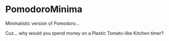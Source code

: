 PomodoroMinima
==============

Minimalistic version of Pomodoro...

Cuz... why would you spend money on a Plastic Tomato-like Kitchen timer?

